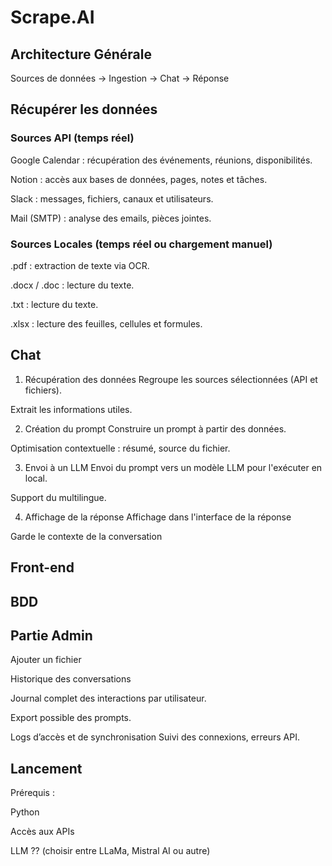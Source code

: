 # Scrape.AI

## Architecture Générale
Sources de données → Ingestion → Chat → Réponse

## Récupérer les données
### Sources API (temps réel)
Google Calendar : récupération des événements, réunions, disponibilités.

Notion : accès aux bases de données, pages, notes et tâches.

Slack : messages, fichiers, canaux et utilisateurs.

Mail (SMTP) : analyse des emails, pièces jointes.

### Sources Locales (temps réel ou chargement manuel)
.pdf : extraction de texte via OCR.

.docx / .doc : lecture du texte.

.txt : lecture du texte.

.xlsx : lecture des feuilles, cellules et formules.

## Chat
1. Récupération des données
Regroupe les sources sélectionnées (API et fichiers).

Extrait les informations utiles.

2. Création du prompt
Construire un prompt à partir des données.

Optimisation contextuelle : résumé, source du fichier.

3. Envoi à un LLM
Envoi du prompt vers un modèle LLM pour l'exécuter en local.

Support du multilingue.

4. Affichage de la réponse
Affichage dans l'interface de la réponse

Garde le contexte de la conversation

## Front-end


## BDD

## Partie Admin
Ajouter un fichier

Historique des conversations

Journal complet des interactions par utilisateur.

Export possible des prompts.

Logs d’accès et de synchronisation
Suivi des connexions, erreurs API.

## Lancement
Prérequis :

Python

Accès aux APIs 

LLM ?? (choisir entre LLaMa, Mistral AI ou autre)
